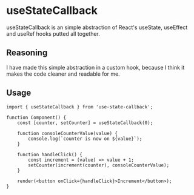 # useStateCallback

useStateCallback is an simple abstraction of React's useState, useEffect and useRef hooks putted all together.

## Reasoning

I have made this simple abstraction in a custom hook, because I think it makes the code cleaner and readable for me.

## Usage

```
import { useStateCallback } from 'use-state-callback';

function Component() {
	const [counter, setCounter] = useStateCallback(0);

	function consoleCounterValue(value) {
		console.log(`counter is now on ${value}`);
	}

	function handleClick() {
		const increment = (value) => value + 1;
		setCounter(increment(counter), consoleCounterValue);
	}

	render(<button onClick={handleClick}>Increment</button>);
}
```

